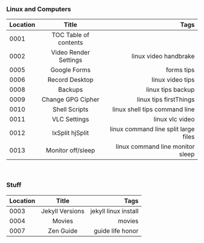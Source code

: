 ### Linux and Computers

Location | Title | Tags
---------|:------------:|------:
0001| TOC Table of contents|
0002| Video Render Settings |linux video handbrake
0005| Google Forms | forms tips
0006| Record Desktop | linux video tips
0008| Backups | linux tips backup
0009| Change GPG Cipher | linux tips firstThings
0010| Shell Scripts | linux shell tips command line
0011| VLC Settings | linux vlc video
0012| lxSplit hjSplit | linux command line split large files
0013| Monitor off/sleep | linux command line monitor sleep


<br>

### Stuff

Location | Title | Tags
---------|:------------:|------:
0003| Jekyll Versions | jekyll linux install
0004| Movies | movies
0007| Zen Guide | guide life honor
